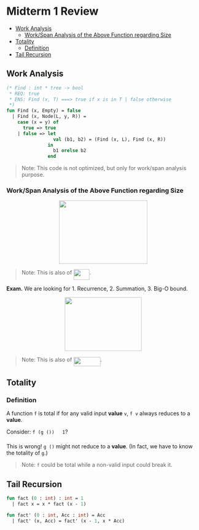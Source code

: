 # Midterm 1 Review

<!-- START doctoc generated TOC please keep comment here to allow auto update -->
<!-- DON'T EDIT THIS SECTION, INSTEAD RE-RUN doctoc TO UPDATE -->


- [Work Analysis](#work-analysis)
  - [Work/Span Analysis of the Above Function regarding Size](#workspan-analysis-of-the-above-function-regarding-size)
- [Totality](#totality)
  - [Definition](#definition)
- [Tail Recursion](#tail-recursion)

<!-- END doctoc generated TOC please keep comment here to allow auto update -->

## Work Analysis

```SML
(* Find : int * tree -> bool
 * REQ: true
 * ENS: Find (x, T) ===> true if x is in T | false otherwise
 *)
fun Find (x, Empty) = false
  | Find (x, Node(L, y, R)) =
    case (x = y) of
      true => true
    | false => let
                 val (b1, b2) = (Find (x, L), Find (x, R))
               in
                 b1 orelse b2
               end
```

> Note: This code is not optimized, but only for work/span analysis purpose.

### Work/Span Analysis of the Above Function regarding Size

<p align="center"><img src="https://rawgit.com/SAMFYB/FP-150-Notebook/master/svgs/9c9cb0a05948ad4e9ac278f4a3582153.svg?invert_in_darkmode" align=middle width=230.8185pt height=164.907765pt/></p>

> Note: This is also of <img src="https://rawgit.com/SAMFYB/FP-150-Notebook/master/svgs/b7dda30bb7ab754833d4c6dad67f7b33.svg?invert_in_darkmode" align=middle width=41.66514pt height=27.91272pt/>.

__Exam.__ We are looking for 1. Recurrence, 2. Summation, 3. Big-O bound.

<p align="center"><img src="https://rawgit.com/SAMFYB/FP-150-Notebook/master/svgs/5d520d752d41a4862a6f14a2c62049a5.svg?invert_in_darkmode" align=middle width=199.7985pt height=139.72596pt/></p>

> Note: This is also of <img src="https://rawgit.com/SAMFYB/FP-150-Notebook/master/svgs/85166763cc148ef36c2009f7eee4c50a.svg?invert_in_darkmode" align=middle width=70.05999pt height=24.6576pt/>.

## Totality

### Definition

A function `f` is total if for any valid input __value__ `v`, `f v` always reduces to a __value__.

Consider: `f (g ())` <img src="https://rawgit.com/SAMFYB/FP-150-Notebook/master/svgs/ea0caf4901a9477f7eabc8cf2d260f5b.svg?invert_in_darkmode" align=middle width=12.78552pt height=20.83587pt/> `1`?

This is wrong! `g ()` might not reduce to a __value__. (In fact, we have to know the totality of `g`.)

> Note: `f` could be total while a non-valid input could break it.

## Tail Recursion

```SML
fun fact (0 : int) : int = 1
  | fact x = x * fact (x - 1)

fun fact' (0 : int, Acc : int) = Acc
  | fact' (x, Acc) = fact' (x - 1, x * Acc)
```

